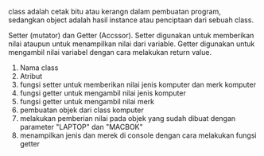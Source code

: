 class adalah cetak bitu atau kerangn dalam pembuatan program, sedangkan object adalah hasil instance atau penciptaan dari sebuah class.

Setter (mutator) dan Getter (Accssor). Setter digunakan untuk memberikan nilai ataupun untuk menampilkan nilai dari variable. Getter digunakan untuk mengambil nilai variabel dengan cara melakukan return value.
1. Nama class
2. Atribut
3. fungsi setter untuk memberikan nilai jenis komputer dan merk komputer
4. fungsi getter untuk mengambil nilai jenis komputer
5. fungsi getter untuk mengambil nilai merk
6. pembuatan objek dari class komputer
7. melakukan pemberian nilai pada objek yang sudah dibuat dengan parameter "LAPTOP" dan "MACBOK"
8. menampilkan jenis dan merek di console dengan cara melakukan fungsi getter
